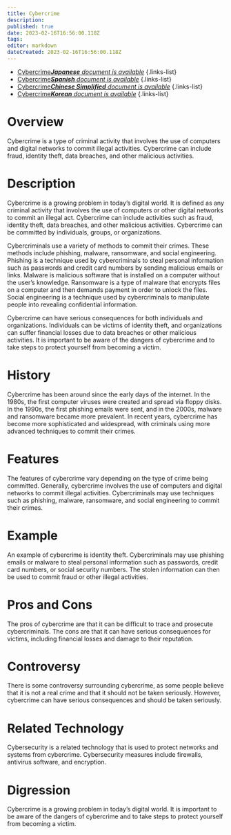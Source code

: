 ```yaml
---
title: Cybercrime
description: 
published: true
date: 2023-02-16T16:56:00.118Z
tags: 
editor: markdown
dateCreated: 2023-02-16T16:56:00.118Z
---
```


- [Cybercrime***Japanese** document is available*](/ja/Knowledge-base/Dictionary/cybercrime)
{.links-list}
- [Cybercrime***Spanish** document is available*](/es/Knowledge-base/Dictionary/cybercrime)
{.links-list}
- [Cybercrime***Chinese Simplified** document is available*](/zh/Knowledge-base/Dictionary/cybercrime)
{.links-list}
- [Cybercrime***Korean** document is available*](/ko/Knowledge-base/Dictionary/cybercrime)
{.links-list}


# Overview
Cybercrime is a type of criminal activity that involves the use of computers and digital networks to commit illegal activities. Cybercrime can include fraud, identity theft, data breaches, and other malicious activities.

# Description
Cybercrime is a growing problem in today’s digital world. It is defined as any criminal activity that involves the use of computers or other digital networks to commit an illegal act. Cybercrime can include activities such as fraud, identity theft, data breaches, and other malicious activities. Cybercrime can be committed by individuals, groups, or organizations.

Cybercriminals use a variety of methods to commit their crimes. These methods include phishing, malware, ransomware, and social engineering. Phishing is a technique used by cybercriminals to steal personal information such as passwords and credit card numbers by sending malicious emails or links. Malware is malicious software that is installed on a computer without the user’s knowledge. Ransomware is a type of malware that encrypts files on a computer and then demands payment in order to unlock the files. Social engineering is a technique used by cybercriminals to manipulate people into revealing confidential information.

Cybercrime can have serious consequences for both individuals and organizations. Individuals can be victims of identity theft, and organizations can suffer financial losses due to data breaches or other malicious activities. It is important to be aware of the dangers of cybercrime and to take steps to protect yourself from becoming a victim.

# History
Cybercrime has been around since the early days of the internet. In the 1980s, the first computer viruses were created and spread via floppy disks. In the 1990s, the first phishing emails were sent, and in the 2000s, malware and ransomware became more prevalent. In recent years, cybercrime has become more sophisticated and widespread, with criminals using more advanced techniques to commit their crimes.

# Features
The features of cybercrime vary depending on the type of crime being committed. Generally, cybercrime involves the use of computers and digital networks to commit illegal activities. Cybercriminals may use techniques such as phishing, malware, ransomware, and social engineering to commit their crimes.

# Example
An example of cybercrime is identity theft. Cybercriminals may use phishing emails or malware to steal personal information such as passwords, credit card numbers, or social security numbers. The stolen information can then be used to commit fraud or other illegal activities.

# Pros and Cons
The pros of cybercrime are that it can be difficult to trace and prosecute cybercriminals. The cons are that it can have serious consequences for victims, including financial losses and damage to their reputation.

# Controversy
There is some controversy surrounding cybercrime, as some people believe that it is not a real crime and that it should not be taken seriously. However, cybercrime can have serious consequences and should be taken seriously.

# Related Technology 
Cybersecurity is a related technology that is used to protect networks and systems from cybercrime. Cybersecurity measures include firewalls, antivirus software, and encryption.

# Digression
Cybercrime is a growing problem in today’s digital world. It is important to be aware of the dangers of cybercrime and to take steps to protect yourself from becoming a victim.